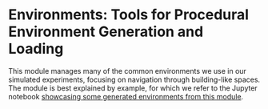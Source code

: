 # Environments: Tools for Procedural Environment Generation and Loading

This module manages many of the common environments we use in our simulated experiments, focusing on navigation through building-like spaces. The module is best explained by example, for which we refer to the Jupyter notebook [showcasing some generated environments from this module](../../resources/notebooks/environments-playground.ipynb).
